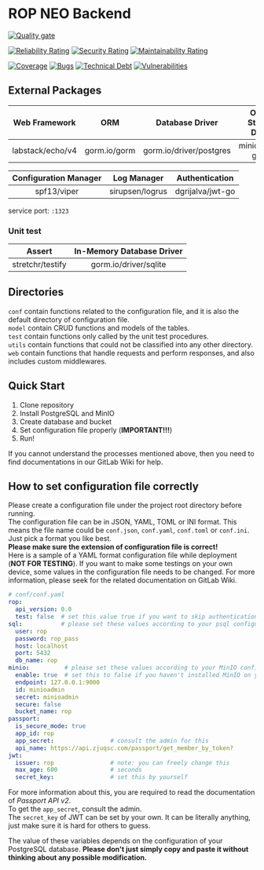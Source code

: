 # ROP NEO Backend

[![Quality gate](https://sonarqube.zjuqsc.com/api/project_badges/quality_gate?project=rop-back-neo)](https://sonarqube.zjuqsc.com/dashboard?id=rop-back-neo)

[![Reliability Rating](https://sonarqube.zjuqsc.com/api/project_badges/measure?project=rop-back-neo&metric=reliability_rating)](https://sonarqube.zjuqsc.com/dashboard?id=rop-back-neo)
[![Security Rating](https://sonarqube.zjuqsc.com/api/project_badges/measure?project=rop-back-neo&metric=security_rating)](https://sonarqube.zjuqsc.com/dashboard?id=rop-back-neo)
[![Maintainability Rating](https://sonarqube.zjuqsc.com/api/project_badges/measure?project=rop-back-neo&metric=sqale_rating)](https://sonarqube.zjuqsc.com/dashboard?id=rop-back-neo)

[![Coverage](https://sonarqube.zjuqsc.com/api/project_badges/measure?project=rop-back-neo&metric=coverage)](https://sonarqube.zjuqsc.com/dashboard?id=rop-back-neo)
[![Bugs](https://sonarqube.zjuqsc.com/api/project_badges/measure?project=rop-back-neo&metric=bugs)](https://sonarqube.zjuqsc.com/dashboard?id=rop-back-neo)
[![Technical Debt](https://sonarqube.zjuqsc.com/api/project_badges/measure?project=rop-back-neo&metric=sqale_index)](https://sonarqube.zjuqsc.com/dashboard?id=rop-back-neo)
[![Vulnerabilities](https://sonarqube.zjuqsc.com/api/project_badges/measure?project=rop-back-neo&metric=vulnerabilities)](https://sonarqube.zjuqsc.com/dashboard?id=rop-back-neo)



## External Packages 
| Web Framework | ORM | Database Driver | Object Storage Driver |
| :---------: | :---: | :------: | :-----: |
| labstack/echo/v4 | gorm.io/gorm | gorm.io/driver/postgres | minio/minio-go/v7 |

| Configuration Manager | Log Manager | Authentication |
| :-----: | :---: | :---: |
spf13/viper | sirupsen/logrus | dgrijalva/jwt-go |

service port: `:1323`

### Unit test
| Assert | In-Memory Database Driver |
| :---: | :---------: |
| stretchr/testify | gorm.io/driver/sqlite |

## Directories
`conf` contain functions related to the configuration file, and it is also the default directory of configuration file.  
`model` contain CRUD functions and models of the tables.  
`test` contain functions only called by the unit test procedures.  
`utils` contain functions that could not be classified into any other directory.  
`web` contain functions that handle requests and perform responses, and also includes custom middlewares.

## Quick Start  
1. Clone repository
2. Install PostgreSQL and MinIO
3. Create database and bucket
4. Set configuration file properly (**IMPORTANT!!!**)
5. Run!

If you cannot understand the processes mentioned above, 
then you need to find documentations in our GitLab Wiki for help.  

## How to set configuration file correctly
Please create a configuration file under the project root directory before running.  
The configuration file can be in JSON, YAML, TOML or INI format.
This means the file name could be `conf.json`, `conf.yaml`, `conf.toml` or `conf.ini`.
Just pick a format you like best.  
**Please make sure the extension of configuration file is correct!**   
Here is a sample of a YAML format configuration file while deployment (**NOT FOR TESTING**).
If you want to make some testings on your own device, some values in the configuration file needs to be changed.
For more information, please seek for the related documentation on GitLab Wiki.

```yaml
# conf/conf.yaml
rop:
  api_version: 0.0
  test: false  # set this value true if you want to skip authentication
sql:           # please set these values according to your psql configuration
  user: rop
  password: rop_pass
  host: localhost
  port: 5432
  db_name: rop
minio:          # please set these values according to your MinIO configuration
  enable: true  # set this to false if you haven't installed MinIO on your device
  endpoint: 127.0.0.1:9000
  id: minioadmin
  secret: minioadmin
  secure: false
  bucket_name: rop
passport:
  is_secure_mode: true
  app_id: rop
  app_secret:                # consult the admin for this
  api_name: https://api.zjuqsc.com/passport/get_member_by_token?
jwt:
  issuer: rop                # note: you can freely change this
  max_age: 600               # seconds
  secret_key:                # set this by yourself
```

For more information about this, you are required to read the documentation of *Passport API v2*.  
To get the `app_secret`, consult the admin.   
The `secret_key` of JWT can be set by your own.
It can be literally anything, just make sure it is hard for others to guess.

The value of these variables depends on the configuration of your PostgreSQL database.
**Please don't just simply copy and paste it without thinking about any possible modification.**  

